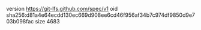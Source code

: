 version https://git-lfs.github.com/spec/v1
oid sha256:d81a4e64ecdd130ec669d908ee6cd46f956af34b7c974df9850d9e703b098fac
size 4683
